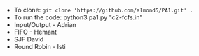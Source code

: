 - To clone: `git clone 'https://github.com/almond5/PA1.git' .`
- To run the code: python3 pa1.py "c2-fcfs.in"
- Input/Output - Adrian
- FIFO - Hemant
- SJF David
- Round Robin - Isti
